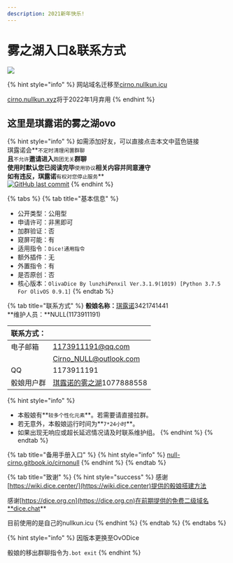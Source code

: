 ```yaml
---
description: 2021新年快乐!
---
```


# 雾之湖入口&联系方式

![](.gitbook/assets/⑨.png)

{% hint style="info" %}
网站域名迁移至[cirno.nullkun.icu](https://cirno.nullkun.icu)

[cirno.nullkun.xyz](https://cirno.nullkun.xyz)将于2022年1月弃用
{% endhint %}

## 这里是琪露诺的雾之湖ovo

{% hint style="info" %}
如需添加好友，可以直接点击本文中蓝色链接\
琪露诺会**`不定时清理闲置群聊`**\
且**`不允许`**邀请进入**`跑团无关`**群聊\
使用时默认您已阅读完毕**`使用协议`**相关内容并同意遵守\
如有违反，琪露诺**`有权对您停止服务`**\
[![GitHub last commit](https://img.shields.io/github/last-commit/Cirno-NULL/Cirno\_docs?label=%E6%9C%AC%E6%89%8B%E5%86%8C%E6%9C%80%E5%90%8E%E6%9B%B4%E6%96%B0%E4%BA%8E\&style=flat-square)](https://github.com/Cirno-NULL/Cirno\_docs)
{% endhint %}

{% tabs %}
{% tab title="基本信息" %}
* 公开类型：公用型
* 申请许可：非黑即可
* 加群验证：否
* 窥屏可能：有
* 适用指令：`Dice!通用指令`
* 额外插件：无
* 外置指令：有
* 是否原创：否
* 核心版本：`OlivaDice By lunzhiPenxil Ver.3.1.9(1019) [Python 3.7.5 For OlivOS 0.9.1]`
{% endtab %}

{% tab title="联系方式" %}
**骰娘名称：**[琪露诺](https://wpa.qq.com/msgrd?v=3\&uin=3421741441\&site=qq\&menu=yes)3421741441\
**维护人员：**NULL(1173911191)

| 联系方式： |                                                                                                            |
| ----- | ---------------------------------------------------------------------------------------------------------- |
| 电子邮箱  | [1173911191@qq.com](mailto:1173911191@qq.com)                                                              |
|       | [Cirno\_NULL@outlook.com](mailto:Cirno\_NULL@outlook.com)                                                  |
| QQ    | 1173911191                                                                                                 |
| 骰娘用户群 | [琪露诺的雾之湖](https://qm.qq.com/cgi-bin/qm/qr?k=KOgaj0zfGpfg84WTPFXkAT5itubpW-o7\&jump\_from=webapi)1077888558 |

{% hint style="info" %}
* 本骰娘有**`较多个性化元素`**。若需要请直接拉群。
* 若无意外，本骰娘运行时间为**`7*24小时`**。
* 如果出现无响应或超长延迟情况请及时联系维护组。&#x20;
{% endhint %}
{% endtab %}

{% tab title="备用手册入口" %}
{% hint style="info" %}
[null-cirno.gitbook.io/cirnonull](https://null-cirno.gitbook.io/cirnonull)
{% endhint %}
{% endtab %}

{% tab title="致谢" %}
{% hint style="success" %}
感谢[https://wiki.dice.center/](https://wiki.dice.center)提供的骰娘搭建方法

感谢[https://dice.org.cn](https://dice.org.cn)在前期提供的免费二级域名**dice.chat**

目前使用的是自己的nullkun.icu
{% endhint %}
{% endtab %}
{% endtabs %}

{% hint style="info" %}
因版本更换至OvODice

骰娘的移出群聊指令为`.bot exit`
{% endhint %}

